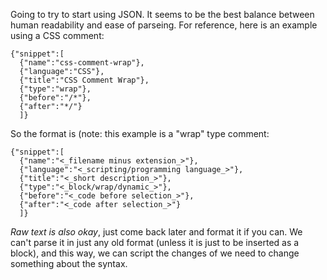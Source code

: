 Going to try to start using JSON. It seems to be the best balance between human readability and ease of parseing.
For reference, here is an example using a CSS comment:
```
{"snippet":[
  {"name":"css-comment-wrap"},
  {"language":"CSS"},
  {"title":"CSS Comment Wrap"},
  {"type":"wrap"},
  {"before":"/*"},
  {"after":"*/"}
  ]}
```
  
So the format is (note: this example is a "wrap" type comment:

```
{"snippet":[
  {"name":"<_filename minus extension_>"},
  {"language":"<_scripting/programming language_>"},
  {"title":"<_short description_>"},
  {"type":"<_block/wrap/dynamic_>"},
  {"before":"<_code before selection_>"},
  {"after":"<_code after selection_>"}
  ]}
```

_Raw text is also okay_, just come back later and format it if you can. We can't parse it in just any old format (unless it is just to be inserted as a block), and this way, we can script the changes of we need to change something about the syntax. 
